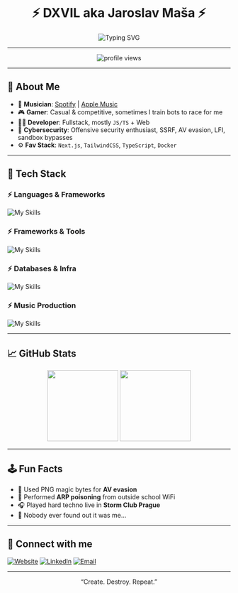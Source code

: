 <h1 align="center">⚡ DXVIL aka Jaroslav Maša ⚡</h1>

<p align="center">
  <img src="https://readme-typing-svg.demolab.com?font=Fira+Code&duration=3000&pause=1000&color=F700FF&center=true&vCenter=true&width=435&lines=Cybersecurity+Specialist+%F0%9F%94%90;Hard+Techno+Producer+%F0%9F%8E%B5;Next.js+Dev+%F0%9F%91%A4;Dark+Vibes+Only+%F0%9F%94%AF" alt="Typing SVG" />
</p>

---

<p align="center">
  <img src="https://count.getloli.com/@YXV0b21hdGFldm94?name=YXV0b21hdGFldm94&theme=original-new&padding=7&offset=0&align=top&scale=1&pixelated=1&darkmode=auto" alt="profile views" />
</p>

---

## 🧠 About Me

- 🎵 **Musician**: [Spotify](https://open.spotify.com/artist/1Ngynwc6bFIKGzRcOrBAnx?si=mlMzuSqfS6yP7J1MI6bKkw) | [Apple Music](https://music.apple.com/us/artist/dxvil/1581545014)
- 🎮 **Gamer**: Casual & competitive, sometimes I train bots to race for me
- 👨‍💻 **Developer**: Fullstack, mostly `JS/TS` + Web
- 🧠 **Cybersecurity**: Offensive security enthusiast, SSRF, AV evasion, LFI, sandbox bypasses
- ⚙️ **Fav Stack**: `Next.js`, `TailwindCSS`, `TypeScript`, `Docker`

---

## 🧰 Tech Stack

### ⚡ Languages & Frameworks
![My Skills](https://skillicons.dev/icons?i=js,ts,html,css,php,java,python,cs)

### ⚡ Frameworks & Tools
![My Skills](https://skillicons.dev/icons?i=react,next,tailwind,nodejs,vite,mui)

### ⚡ Databases & Infra
![My Skills](https://skillicons.dev/icons?i=mysql,postgres,docker)

### ⚡ Music Production
![My Skills](https://skillicons.dev/icons?i=ableton)

---

## 📈 GitHub Stats

<p align="center">
  <img src="https://github-readme-stats.vercel.app/api?username=automataevox&show_icons=true&theme=tokyonight&hide=issues" height="160px"/>
  <img src="https://github-readme-stats.vercel.app/api/top-langs/?username=automataevox&layout=compact&theme=tokyonight" height="160px"/>
</p>

---

## 🕹️ Fun Facts
- 🧪 Used PNG magic bytes for **AV evasion**
- 👻 Performed **ARP poisoning** from outside school WiFi
- 🎧 Played hard techno live in **Storm Club Prague**
- 🧠 Nobody ever found out it was me...

---

## 🔗 Connect with me

[![Website](https://img.shields.io/badge/-dxvil.com-000000?style=for-the-badge&logo=vercel)](https://dxvil.com)
[![LinkedIn](https://img.shields.io/badge/-LinkedIn-0077B5?style=for-the-badge&logo=linkedin)](https://linkedin.com/in/jaroslavmasa)
[![Email](https://img.shields.io/badge/-artist@dxvil.com-black?style=for-the-badge&logo=gmail)](mailto:artist@dxvil.com)

---

<p align="center">“Create. Destroy. Repeat.”</p>

